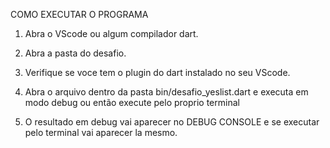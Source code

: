 COMO EXECUTAR O PROGRAMA

1. Abra o VScode ou algum compilador dart.

2. Abra a pasta do desafio.

3. Verifique se voce tem o plugin do dart instalado no seu VScode.

4. Abra o arquivo dentro da pasta bin/desafio_yeslist.dart e executa em modo debug ou então execute pelo proprio terminal

5. O resultado em debug vai aparecer no DEBUG CONSOLE e se executar pelo terminal vai aparecer la mesmo.
